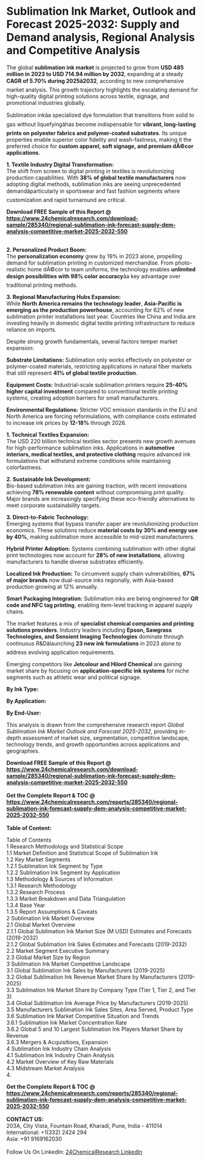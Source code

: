 <h1>Sublimation Ink Market, Outlook and Forecast 2025-2032: Supply and Demand analysis, Regional Analysis and Competitive Analysis</h1><p>The global <strong>sublimation ink market</strong> is projected to grow from <strong>USD 485 million in 2023 to USD 714.94 million by 2032</strong>, expanding at a steady <strong>CAGR of 5.70% during 2025â2032</strong>, according to new comprehensive market analysis. This growth trajectory highlights the escalating demand for high-quality digital printing solutions across textile, signage, and promotional industries globally.</p><p>Sublimation inkâa specialized dye formulation that transitions from solid to gas without liquefyingâhas become indispensable for <strong>vibrant, long-lasting prints on polyester fabrics and polymer-coated substrates</strong>. Its unique properties enable superior color fidelity and wash-fastness, making it the preferred choice for <strong>custom apparel, soft signage, and premium dÃ©cor applications</strong>.</p><p><strong>1. Textile Industry Digital Transformation:</strong><br>
The shift from screen to digital printing in textiles is revolutionizing production capabilities. With <strong>38% of global textile manufacturers</strong> now adopting digital methods, sublimation inks are seeing unprecedented demandâparticularly in sportswear and fast fashion segments where customization and rapid turnaround are critical.</p><div><b>Download FREE Sample of this Report @ 
            <a href="https://www.24chemicalresearch.com/download-sample/285340/regional-sublimation-ink-forecast-supply-dem-analysis-competitive-market-2025-2032-550">
            https://www.24chemicalresearch.com/download-sample/285340/regional-sublimation-ink-forecast-supply-dem-analysis-competitive-market-2025-2032-550</a></b></div><br><p><strong>2. Personalized Product Boom:</strong><br>
The <strong>personalization economy</strong> grew by 19% in 2023 alone, propelling demand for sublimation printing in customized merchandise. From photo-realistic home dÃ©cor to team uniforms, the technology enables <strong>unlimited design possibilities with 98% color accuracy</strong>âa key advantage over traditional printing methods.</p><p><strong>3. Regional Manufacturing Hubs Expansion:</strong><br>
While <strong>North America remains the technology leader</strong>, <strong>Asia-Pacific is emerging as the production powerhouse</strong>, accounting for 62% of new sublimation printer installations last year. Countries like China and India are investing heavily in domestic digital textile printing infrastructure to reduce reliance on imports.</p><p>Despite strong growth fundamentals, several factors temper market expansion:</p><p><strong>Substrate Limitations:</strong> Sublimation only works effectively on polyester or polymer-coated materials, restricting applications in natural fiber markets that still represent <strong>41% of global textile production</strong>.</p><p><strong>Equipment Costs:</strong> Industrial-scale sublimation printers require <strong>25-40% higher capital investment</strong> compared to conventional textile printing systems, creating adoption barriers for small manufacturers.</p><p><strong>Environmental Regulations:</strong> Stricter VOC emission standards in the EU and North America are forcing reformulations, with compliance costs estimated to increase ink prices by <strong>12-18%</strong> through 2026.</p><p><strong>1. Technical Textiles Expansion:</strong><br>
The USD 220 billion technical textiles sector presents new growth avenues for high-performance sublimation inks. Applications in <strong>automotive interiors, medical textiles, and protective clothing</strong> require advanced ink formulations that withstand extreme conditions while maintaining colorfastness.</p><p><strong>2. Sustainable Ink Development:</strong><br>
Bio-based sublimation inks are gaining traction, with recent innovations achieving <strong>78% renewable content</strong> without compromising print quality. Major brands are increasingly specifying these eco-friendly alternatives to meet corporate sustainability targets.</p><p><strong>3. Direct-to-Fabric Technology:</strong><br>
Emerging systems that bypass transfer paper are revolutionizing production economics. These solutions reduce <strong>material costs by 30% and energy use by 40%</strong>, making sublimation more accessible to mid-sized manufacturers.</p><p><strong>Hybrid Printer Adoption:</strong> Systems combining sublimation with other digital print technologies now account for <strong>28% of new installations</strong>, allowing manufacturers to handle diverse substrates efficiently.</p><p><strong>Localized Ink Production:</strong> To circumvent supply chain vulnerabilities, <strong>67% of major brands</strong> now dual-source inks regionally, with Asia-based production growing at 12% annually.</p><p><strong>Smart Packaging Integration:</strong> Sublimation inks are being engineered for <strong>QR code and NFC tag printing</strong>, enabling item-level tracking in apparel supply chains.</p><p>The market features a mix of <strong>specialist chemical companies and printing solutions providers</strong>. Industry leaders including <strong>Epson, Sawgrass Technologies, and Sensient Imaging Technologies</strong> dominate through continuous R&amp;Dâlaunching <strong>23 new ink formulations</strong> in 2023 alone to address evolving application requirements.</p><p>Emerging competitors like <strong>Jetcolour and Hilord Chemical</strong> are gaining market share by focusing on <strong>application-specific ink systems</strong> for niche segments such as athletic wear and political signage.</p><p><strong>By Ink Type:</strong></p><p><strong>By Application:</strong></p><p><strong>By End-User:</strong></p><p>This analysis is drawn from the comprehensive research report <em>Global Sublimation Ink Market Outlook and Forecast 2025-2032</em>, providing in-depth assessment of market size, segmentation, competitive landscape, technology trends, and growth opportunities across applications and geographies.</p><div><b>Download FREE Sample of this Report @ 
            <a href="https://www.24chemicalresearch.com/download-sample/285340/regional-sublimation-ink-forecast-supply-dem-analysis-competitive-market-2025-2032-550">
            https://www.24chemicalresearch.com/download-sample/285340/regional-sublimation-ink-forecast-supply-dem-analysis-competitive-market-2025-2032-550</a></b></div><br><div><b>Get the Complete Report & TOC @ 
            <a href="https://www.24chemicalresearch.com/reports/285340/regional-sublimation-ink-forecast-supply-dem-analysis-competitive-market-2025-2032-550">
            https://www.24chemicalresearch.com/reports/285340/regional-sublimation-ink-forecast-supply-dem-analysis-competitive-market-2025-2032-550</a></b></div><br>
            <b>Table of Content:</b><p>Table of Contents<br />
1 Research Methodology and Statistical Scope<br />
1.1 Market Definition and Statistical Scope of Sublimation Ink<br />
1.2 Key Market Segments<br />
1.2.1 Sublimation Ink Segment by Type<br />
1.2.2 Sublimation Ink Segment by Application<br />
1.3 Methodology & Sources of Information<br />
1.3.1 Research Methodology<br />
1.3.2 Research Process<br />
1.3.3 Market Breakdown and Data Triangulation<br />
1.3.4 Base Year<br />
1.3.5 Report Assumptions & Caveats<br />
2 Sublimation Ink Market Overview<br />
2.1 Global Market Overview<br />
2.1.1 Global Sublimation Ink Market Size (M USD) Estimates and Forecasts (2019-2032)<br />
2.1.2 Global Sublimation Ink Sales Estimates and Forecasts (2019-2032)<br />
2.2 Market Segment Executive Summary<br />
2.3 Global Market Size by Region<br />
3 Sublimation Ink Market Competitive Landscape<br />
3.1 Global Sublimation Ink Sales by Manufacturers (2019-2025)<br />
3.2 Global Sublimation Ink Revenue Market Share by Manufacturers (2019-2025)<br />
3.3 Sublimation Ink Market Share by Company Type (Tier 1, Tier 2, and Tier 3)<br />
3.4 Global Sublimation Ink Average Price by Manufacturers (2019-2025)<br />
3.5 Manufacturers Sublimation Ink Sales Sites, Area Served, Product Type<br />
3.6 Sublimation Ink Market Competitive Situation and Trends<br />
3.6.1 Sublimation Ink Market Concentration Rate<br />
3.6.2 Global 5 and 10 Largest Sublimation Ink Players Market Share by Revenue<br />
3.6.3 Mergers & Acquisitions, Expansion<br />
4 Sublimation Ink Industry Chain Analysis<br />
4.1 Sublimation Ink Industry Chain Analysis<br />
4.2 Market Overview of Key Raw Materials<br />
4.3 Midstream Market Analysis<br />
4.</p><div><b>Get the Complete Report & TOC @ 
            <a href="https://www.24chemicalresearch.com/reports/285340/regional-sublimation-ink-forecast-supply-dem-analysis-competitive-market-2025-2032-550">
            https://www.24chemicalresearch.com/reports/285340/regional-sublimation-ink-forecast-supply-dem-analysis-competitive-market-2025-2032-550</a></b></div><br><b>CONTACT US:</b><br>
            203A, City Vista, Fountain Road, Kharadi, Pune, India - 411014<br>
            International: +1(332) 2424 294<br>
            Asia: +91 9169162030 <br><br>
            Follow Us On LinkedIn: <a href="https://www.linkedin.com/company/24chemicalresearch/">24ChemicalResearch LinkedIn</a>